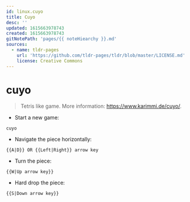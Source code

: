 ```yaml
---
id: linux.cuyo
title: Cuyo
desc: ''
updated: 1615663978743
created: 1615663978743
gitNotePath: 'pages/{{ noteHiearchy }}.md'
sources:
  - name: tldr-pages
    url: 'https://github.com/tldr-pages/tldr/blob/master/LICENSE.md'
    license: Creative Commons
---
```

# cuyo

> Tetris like game.
> More information: <https://www.karimmi.de/cuyo/>.

- Start a new game:

`cuyo`

- Navigate the piece horizontally:

`{{A|D}} OR {{Left|Right}} arrow key`

- Turn the piece:

`{{W|Up arrow key}} `

- Hard drop the piece:

`{{S|Down arrow key}}`

